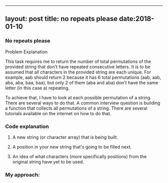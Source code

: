 
---
layout: post
title: no repeats please
date:2018-01-10
---

### No repeats please

Problem Explanation

This task requires me  to return the number of total permutations of the provided string that don't have repeated consecutive letters. It is to be assumed that all characters in the provided string are each unique. For example, aab should return 2 because it has 6 total permutations (aab, aab, aba, aba, baa, baa), but only 2 of them (aba and aba) don't have the same letter (in this case a) repeating.

To achieve that, I have to look at each possible permutation of a string. There are several ways to do that. A common interview question is building a function that collects all permutations of a string. There are several tutorials available on the internet on how to do that.

### Code explanation

1. A new string (or character array) that is being built.

2. A position in your new string that's going to be filled next.

3. An idea of what characters (more specifically positions) from the original string have yet to be used.

### My approach:




